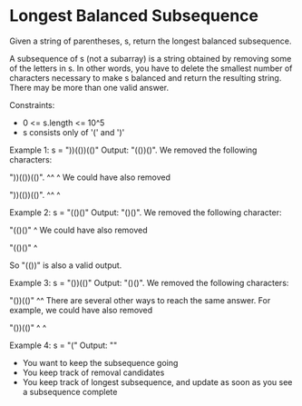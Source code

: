 # Longest Balanced Subsequence

Given a string of parentheses, s, return the longest balanced subsequence.

A subsequence of s (not a subarray) is a string obtained by removing some of the letters in s. In other words, you have to delete the smallest number of characters necessary to make s balanced and return the resulting string. There may be more than one valid answer.

Constraints:

- 0 <= s.length <= 10^5
- s consists only of '(' and ')'

Example 1: s = "))(())(()"
Output: "(())()". We removed the following characters:

   "))(())(()".
    ^^    ^
We could have also removed

   "))(())(()".
    ^^     ^

Example 2: s = "(()()"
Output: "()()". We removed the following character:

   "(()()"
    ^
We could have also removed

   "(()()"
       ^

So "(())" is also a valid output.

Example 3: s = "())(()"
Output: "()()". We removed the following characters:

   "())(()"
      ^^
There are several other ways to reach the same answer. For example, we could
have also removed

   "())(()"
     ^  ^

Example 4: s = "("
Output: ""

- You want to keep the subsequence going
- You keep track of removal candidates
- You keep track of longest subsequence, and update as soon as you see a subsequence complete